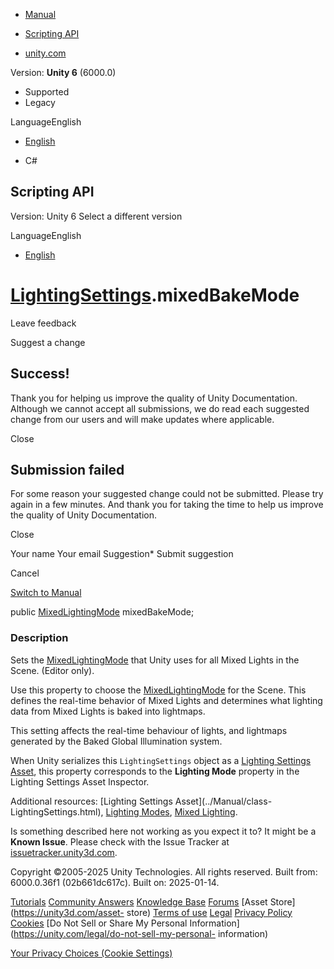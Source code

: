 [ ]()

  * [Manual](../Manual/index.html)
  * [Scripting API](../ScriptReference/index.html)

  * [unity.com](https://unity.com/)

Version: **Unity 6** (6000.0)

  * Supported
  * Legacy

LanguageEnglish

  * [English]()

  * C#

[ ](https://docs.unity3d.com)

## Scripting API

Version: Unity 6 Select a different version

LanguageEnglish

  * [English]()

#  [LightingSettings](LightingSettings.html).mixedBakeMode

Leave feedback

Suggest a change

## Success!

Thank you for helping us improve the quality of Unity Documentation. Although
we cannot accept all submissions, we do read each suggested change from our
users and will make updates where applicable.

Close

## Submission failed

For some reason your suggested change could not be submitted. Please <a>try
again</a> in a few minutes. And thank you for taking the time to help us
improve the quality of Unity Documentation.

Close

Your name Your email Suggestion* Submit suggestion

Cancel

[Switch to Manual](../Manual/class-LightingSettings.html "Go to
LightingSettings Component in the Manual")

public [MixedLightingMode](MixedLightingMode.html) mixedBakeMode;

### Description

Sets the [MixedLightingMode](MixedLightingMode.html) that Unity uses for all
Mixed Lights in the Scene. (Editor only).

Use this property to choose the [MixedLightingMode](MixedLightingMode.html)
for the Scene. This defines the real-time behavior of Mixed Lights and
determines what lighting data from Mixed Lights is baked into lightmaps.  
  
This setting affects the real-time behaviour of lights, and lightmaps
generated by the Baked Global Illumination system.  
  
When Unity serializes this `LightingSettings` object as a [Lighting Settings
Asset](../Manual/class-LightingSettings.html), this property corresponds to
the **Lighting Mode** property in the Lighting Settings Asset Inspector.  
  
Additional resources: [Lighting Settings Asset](../Manual/class-
LightingSettings.html), [Lighting Modes](../Manual/lighting-mode.html), [Mixed
Lighting](../Manual/LightMode-Mixed.html).

Is something described here not working as you expect it to? It might be a
**Known Issue**. Please check with the Issue Tracker at
[issuetracker.unity3d.com](https://issuetracker.unity3d.com).

Copyright ©2005-2025 Unity Technologies. All rights reserved. Built from:
6000.0.36f1 (02b661dc617c). Built on: 2025-01-14.

[Tutorials](https://unity3d.com/learn) [Community
Answers](https://answers.unity3d.com) [Knowledge
Base](https://support.unity3d.com/hc/en-us)
[Forums](https://forum.unity3d.com) [Asset Store](https://unity3d.com/asset-
store) [Terms of use](https://docs.unity3d.com/Manual/TermsOfUse.html)
[Legal](https://unity.com/legal) [Privacy
Policy](https://unity.com/legal/privacy-policy)
[Cookies](https://unity.com/legal/cookie-policy) [Do Not Sell or Share My
Personal Information](https://unity.com/legal/do-not-sell-my-personal-
information)

[Your Privacy Choices (Cookie Settings)](javascript:void\(0\);)

